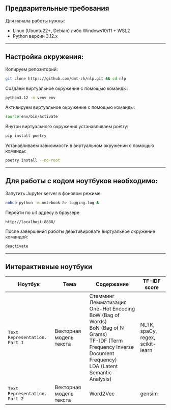 ## Предварительные требования

Для начала работы нужны:
* Linux (Ubuntu22+, Debian) либо Windows10/11 + WSL2
* Python версии 3.12.x

<hr>


## Настройка окружения:

Копируем репозиторий:
```bash
git clone https://github.com/dmt-zh/nlp.git && cd nlp
```

Создаем виртуальное окружение с помощью команды:
```bash
python3.12 -m venv env
```

Активируем виртуальное окружение с помощью команды:
```bash
source env/bin/activate
```

Внутри виртуального окружения устанавливаем poetry:
```bash
pip install poetry
```

Устанавливаем зависимости в виртуальном окружении с помощью команды:
```bash
poetry install --no-root
```

<hr>

## Для работы с кодом ноутбуков необходимо:

Запутить Jupyter server в фоновом режиме

```sh
nohup python -m notebook &> logging.log &
```
Перейти по url адресу в браузере
```
http://localhost:8888/
```

После завершения работы деактивировать виртуальное окружение командой:
```bash
deactivate
```
<hr>

## Интерактивные ноутбуки

| Ноутбук                       | Тема                    | Содержание                                                                                                                                                                         | TF-IDF score                     |
| ----------------------------- | ----------------------- | ---------------------------------------------------------------------------------------------------------------------------------------------------------------------------------- | -------------------------------- |
| `Text Representation. Part 1` | Векторная модель текста | Стемминг<br>Лемматизация<br>One-Hot Encoding<br>BoW (Bag of Words)<br>BoN (Bag of N Grams)<br>TF-IDF (Term Frequency Inverse Document Frequency)<br>LDA (Latent Semantic Analysis) | NLTK, spaCy, regex, scikit-learn |
| `Text Representation. Part 2` | Векторная модель текста | Word2Vec                                                                                                                                                                           | gensim                           |

